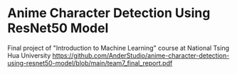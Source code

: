 # Anime Character Detection Using ResNet50 Model
Final project of "Introduction to Machine Learning" course at National Tsing Hua University
https://github.com/AnderStudio/anime-character-detection-using-resnet50-model/blob/main/team7_final_report.pdf
